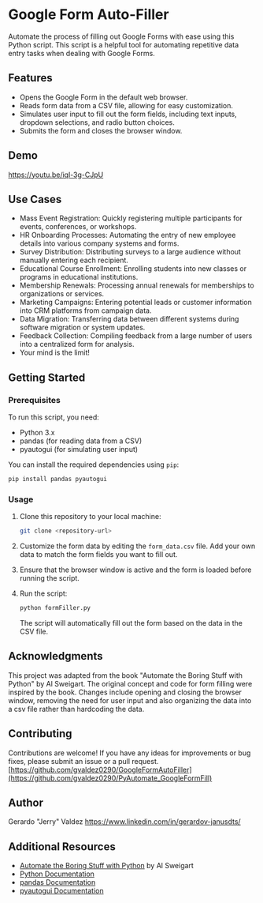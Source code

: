 # Google Form Auto-Filler

Automate the process of filling out Google Forms with ease using this Python script. This script is a helpful tool for automating repetitive data entry tasks when dealing with Google Forms.

## Features

- Opens the Google Form in the default web browser.
- Reads form data from a CSV file, allowing for easy customization.
- Simulates user input to fill out the form fields, including text inputs, dropdown selections, and radio button choices.
- Submits the form and closes the browser window.

## Demo
https://youtu.be/iql-3g-CJpU

## Use Cases
- Mass Event Registration: Quickly registering multiple participants for events, conferences, or workshops.
- HR Onboarding Processes: Automating the entry of new employee details into various company systems and forms.
- Survey Distribution: Distributing surveys to a large audience without manually entering each recipient.
- Educational Course Enrollment: Enrolling students into new classes or programs in educational institutions.
- Membership Renewals: Processing annual renewals for memberships to organizations or services.
- Marketing Campaigns: Entering potential leads or customer information into CRM platforms from campaign data.
- Data Migration: Transferring data between different systems during software migration or system updates.
- Feedback Collection: Compiling feedback from a large number of users into a centralized form for analysis.
- Your mind is the limit!

## Getting Started

### Prerequisites

To run this script, you need:

- Python 3.x
- pandas (for reading data from a CSV)
- pyautogui (for simulating user input)

You can install the required dependencies using `pip`:

```bash
pip install pandas pyautogui
```

### Usage

1. Clone this repository to your local machine:

   ```bash
   git clone <repository-url>
   ```

2. Customize the form data by editing the `form_data.csv` file. Add your own data to match the form fields you want to fill out.

3. Ensure that the browser window is active and the form is loaded before running the script.

4. Run the script:

   ```bash
   python formFiller.py
   ```

   The script will automatically fill out the form based on the data in the CSV file.

## Acknowledgments

This project was adapted from the book "Automate the Boring Stuff with Python" by Al Sweigart. The original concept and code for form filling were inspired by the book.
Changes include opening and closing the browser window, removing the need for user input and also organizing the data into a csv file rather than hardcoding the data. 

## Contributing

Contributions are welcome! If you have any ideas for improvements or bug fixes, please submit an issue or a pull request.
[https://github.com/gvaldez0290/GoogleFormAutoFiller](https://github.com/gvaldez0290/PyAutomate_GoogleFormFill)

## Author
Gerardo "Jerry" Valdez
https://www.linkedin.com/in/gerardov-janusdts/

## Additional Resources

- [Automate the Boring Stuff with Python](https://automatetheboringstuff.com/2e/chapter20/) by Al Sweigart
- [Python Documentation](https://www.python.org/doc/)
- [pandas Documentation](https://pandas.pydata.org/docs/)
- [pyautogui Documentation](https://pyautogui.readthedocs.io/en/latest/index.html)
```


